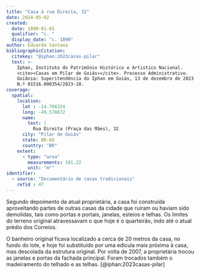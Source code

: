```yaml
---
title: "Casa à rua Direita, 32"
date: 2024-05-02
created:
  date: 1890-01-01
  qualifier: "c. "
  display_date: "c. 1890"
author: Eduarda Santana
bibliographicCitation:
  citekey: "@iphan:2023casas-pilar"
  text: >-
    Iphan, Instituto do Patrimônio Histórico e Artistico Nacional.
    <cite>«Casas em Pilar de Goiás»</cite>. Processo Administrativo.
    Goiânia: Superitendência do Iphan em Goiás, 13 de dezembro de 2023.
    N.º 01516.000354/2023-10.
coverage:
  spatial:
    location:
      lat : -14.766324
      long: -49.578872
      name:
        text: |
          Rua Direita (Praça das Mães), 32
      city: "Pilar de Goiás"
      state: BR-GO
      country: "BR"
    extent:
      - type: "area"
        measurements: 101.22
        unit: "m²"
identifier:
  - source: "Documentário de casas tradicionais"
    refid : 47
---
```

 
Segundo depoimento da atual proprietária, a casa foi construída
aproveitando partes de outras casas da cidade que ruíram ou haviam sido
demolidas, tais como portas e portais, janelas, esteios e telhas. Os
limites do terreno original atravessavam o que hoje é o quarteirão, indo
até o atual prédio dos Correios.

O banheiro original ficava localizado a cerca de 20 metros da casa, no
fundo do lote, e hoje foi substituído por uma edícula mais próxima à
casa, mas descolada da estrutura original. Por volta de 2007, a
proprietária trocou as janelas e portas da fachada principal. Foram
trocados também o madeiramento do telhado e as telhas.
[@iphan:2023casas-pilar]
